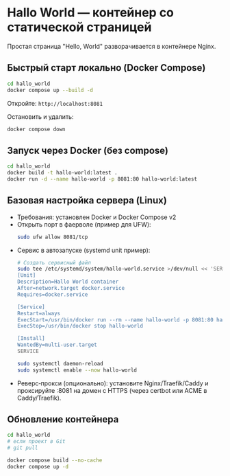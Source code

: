 # Hallo World — контейнер со статической страницей

Простая страница "Hello, World" разворачивается в контейнере Nginx.

## Быстрый старт локально (Docker Compose)

```bash
cd hallo_world
docker compose up --build -d
```

Откройте: `http://localhost:8081`

Остановить и удалить:
```bash
docker compose down
```

## Запуск через Docker (без compose)

```bash
cd hallo_world
docker build -t hallo-world:latest .
docker run -d --name hallo-world -p 8081:80 hallo-world:latest
```

## Базовая настройка сервера (Linux)

- Требования: установлен Docker и Docker Compose v2
- Открыть порт в фаерволе (пример для UFW):
  ```bash
  sudo ufw allow 8081/tcp
  ```
- Сервис в автозапуске (systemd unit пример):
  ```bash
  # Создать сервисный файл
  sudo tee /etc/systemd/system/hallo-world.service >/dev/null << 'SERVICE'
  [Unit]
  Description=Hallo World container
  After=network.target docker.service
  Requires=docker.service

  [Service]
  Restart=always
  ExecStart=/usr/bin/docker run --rm --name hallo-world -p 8081:80 hallo-world:latest
  ExecStop=/usr/bin/docker stop hallo-world

  [Install]
  WantedBy=multi-user.target
  SERVICE

  sudo systemctl daemon-reload
  sudo systemctl enable --now hallo-world
  ```
- Реверс‑прокси (опционально): установите Nginx/Traefik/Caddy и проксируйте :8081 на домен с HTTPS (через certbot или ACME в Caddy/Traefik).

## Обновление контейнера

```bash
cd hallo_world
# если проект в Git
# git pull

docker compose build --no-cache
docker compose up -d
```
